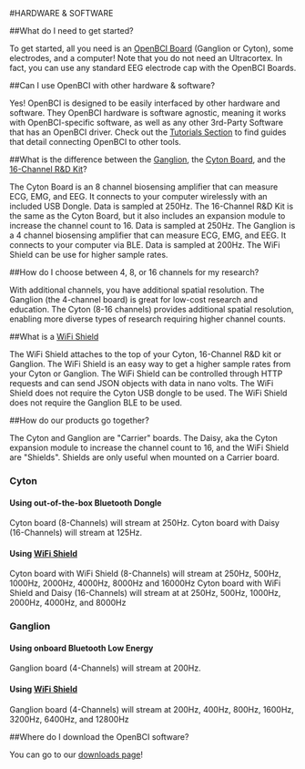 #HARDWARE & SOFTWARE

##What do I need to get started?

To get started, all you need is an [OpenBCI Board](http://shop.openbci.com/collections/frontpage/boards) (Ganglion or Cyton), some electrodes, and a computer! Note that you do not need an Ultracortex. In fact, you can use any standard EEG electrode cap with the OpenBCI Boards.

##Can I use OpenBCI with other hardware & software?

Yes! OpenBCI is designed to be easily interfaced by other hardware and software. They OpenBCI hardware is software agnostic, meaning it works with OpenBCI-specific software, as well as any other 3rd-Party Software that has an OpenBCI driver. Check out the [Tutorials Section](http://docs.openbci.com/Tutorials/01-GettingStarted) to find guides that detail connecting OpenBCI to other tools.

##What is the difference between the [Ganglion](http://shop.openbci.com/collections/frontpage/products/pre-order-ganglion-board?variant=13461804483), the [Cyton Board](http://shop.openbci.com/collections/frontpage/products/openbci-32-bit-board-kit?variant=784651699), and the [16-Channel R&D Kit](http://shop.openbci.com/collections/frontpage/products/openbci-16-channel-r-d-kit?variant=785215991)?

The Cyton Board is an 8 channel biosensing amplifier that can measure ECG, EMG, and EEG. It connects to your computer wirelessly with an included USB Dongle. Data is sampled at 250Hz.
The 16-Channel R&D Kit is the same as the Cyton Board, but it also includes an expansion module to increase the channel count to 16. Data is sampled at 250Hz.
The Ganglion is a 4 channel biosensing amplifier that can measure ECG, EMG, and EEG. It connects to your computer via BLE. Data is sampled at 200Hz.
The WiFi Shield can be use for higher sample rates.

##How do I choose between 4, 8, or 16 channels for my research?

With additional channels, you have additional spatial resolution. The Ganglion (the 4-channel board) is great for low-cost research and education. The Cyton (8-16 channels) provides additional spatial resolution, enabling more diverse types of research requiring higher channel counts.

##What is a [WiFi Shield](https://shop.openbci.com/collections/frontpage/products/wifi-shield?variant=44534009550)

The WiFi Shield attaches to the top of your Cyton, 16-Channel R&D kit or Ganglion. The WiFi Shield is an easy way to get a higher sample rates from your Cyton or Ganglion. The WiFi Shield can be controlled through HTTP requests and can send JSON objects with data in nano volts. The WiFi Shield does not require the Cyton USB dongle to be used. The WiFi Shield does not require the Ganglion BLE to be used.

##How do our products go together?

The Cyton and Ganglion are "Carrier" boards. The Daisy, aka the Cyton expansion module to increase the channel count to 16, and the WiFi Shield are "Shields". Shields are only useful when mounted on a Carrier board.

### Cyton

#### Using out-of-the-box Bluetooth Dongle

Cyton board (8-Channels) will stream at 250Hz.
Cyton board with Daisy (16-Channels) will stream at 125Hz.

#### Using [WiFi Shield](https://shop.openbci.com/collections/frontpage/products/wifi-shield?variant=44534009550)

Cyton board with WiFi Shield (8-Channels) will stream at 250Hz, 500Hz, 1000Hz, 2000Hz, 4000Hz, 8000Hz and 16000Hz
Cyton board with WiFi Shield and Daisy (16-Channels) will stream at at 250Hz, 500Hz, 1000Hz, 2000Hz, 4000Hz, and 8000Hz

### Ganglion

#### Using onboard Bluetooth Low Energy

Ganglion board (4-Channels) will stream at 200Hz.

#### Using [WiFi Shield](https://shop.openbci.com/collections/frontpage/products/wifi-shield?variant=44534009550)

Ganglion board (4-Channels) will stream at 200Hz, 400Hz, 800Hz, 1600Hz, 3200Hz, 6400Hz, and 12800Hz

##Where do I download the OpenBCI software?

You can go to our [downloads page](http://openbci.com/donation)!
